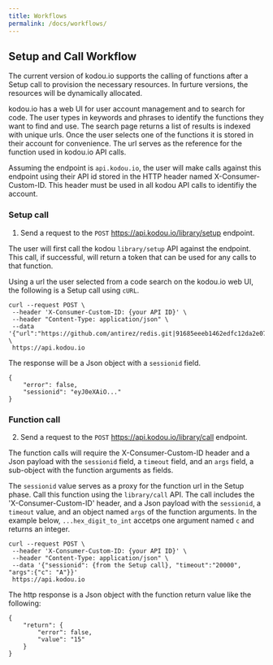 ```yaml
---
title: Workflows
permalink: /docs/workflows/
---
```


## Setup and Call Workflow

The current version of kodou.io supports the calling of functions after a Setup call to provision the necessary resources. In furture versions, the resources will be dynamically allocated.

kodou.io has a web UI for user account management and to search for code. The user types in keywords and phrases to identify the functions they want to find and use. The search page returns a list of results is indexed with unique urls. Once the user selects one of the functions it is stored in their account for convenience. The url serves as the reference for the function used in kodou.io API calls. 

Assuming the endpoint is `api.kodou.io`, the user will make calls against this endpoint using their API id stored in the HTTP header named X-Consumer-Custom-ID. This header must be used in all kodou API calls to identifiy the account.

### Setup call

1. Send a request to the `POST` https://api.kodou.io/library/setup endpoint.

The user will first call the kodou `library/setup` API against the endpoint. 
This call, if successful, will return a token that can be used for any calls to that function. 

Using a url the user selected from a code search on the kodou.io web UI, the following is a Setup call using `cURL`.

```
curl --request POST \
 --header 'X-Consumer-Custom-ID: {your API ID}' \
 --header "Content-Type: application/json" \
 --data '{"url":"https://github.com/antirez/redis.git|91685eeeb1462edfc12da2e079e76bdbeec0eddb|redis/src/sds.c|910|hex_digit_to_int"}' \
 https://api.kodou.io
```

The response will be a Json object with a `sessionid` field.
```
{
	"error": false,
    "sessionid": "eyJ0eXAiO..."
}
```

### Function call

2. Send a request to the `POST` https://api.kodou.io/library/call endpoint.

The function calls will require the X-Consumer-Custom-ID header and a Json payload with the `sessionid` field, a `timeout` field, and an `args` field, a sub-object with the function arguments as fields.

The `sessionid` value serves as a proxy for the function url in the Setup phase. Call this function using the `library/call` API. The call includes the 'X-Consumer-Custom-ID' header, and a Json payload with the `sessionid`, a `timeout` value, and an object named `args` of the function arguments. In the example below, `...hex_digit_to_int` accetps one argument named `c` and returns an integer.

```
curl --request POST \
 --header 'X-Consumer-Custom-ID: {your API ID}' \
 --header "Content-Type: application/json" \
 --data '{"sessionid": {from the Setup call}, "timeout":"20000", "args":{"c": "A"}}'
 https://api.kodou.io
```

The http response is a Json object with the function return value like the following:
```
{
    "return": {
    	"error": false,
        "value": "15"
    }
}
```


